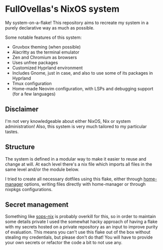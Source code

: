 # FullOvellas's NixOS system

My system-on-a-flake! This repository aims to recreate my system in a purely declarative way as much as possible.

Some notable features of this system:

- Gruvbox theming (when possible)
- Alacritty as the terminal emulator
- Zen and Chromium as browsers
- Uses unfree packages
- Customized Hyprland environment
- Includes Gnome, just in case, and also to use some of its packages in Hyprland
- Tmux configuration
- Home-made Neovim configuration, with LSPs and debugging support (for a few languages)

## Disclaimer

I'm not very knowledgeable about either NixOS, Nix or system administration! Also, this system is very much tailored
to my particular tastes.

## Structure

The system is defined in a modular way to make it easier to reuse and change at will. At each level there's a nix file
which imports all files in the same level and/or the module below.

I tried to create all necessary dotfiles using this flake, either through 
[home-manager](https://github.com/nix-community/home-manager) options, writing files directly with home-manager or
through nixpkgs configurations.

## Secret management

Something like [sops-nix](https://github.com/Mic92/sops-nix) is probably overkill for this, so in order to maintain
some details private I used the somewhat hacky approach of having a flake with my secrets hosted on a private
repository as an input to improve purity of evaluation. This means you can't use this flake out of the box without
stealing my credentials, but please don't do that! You will have to provide your own secrets or refactor the code a bit
to not use any.

